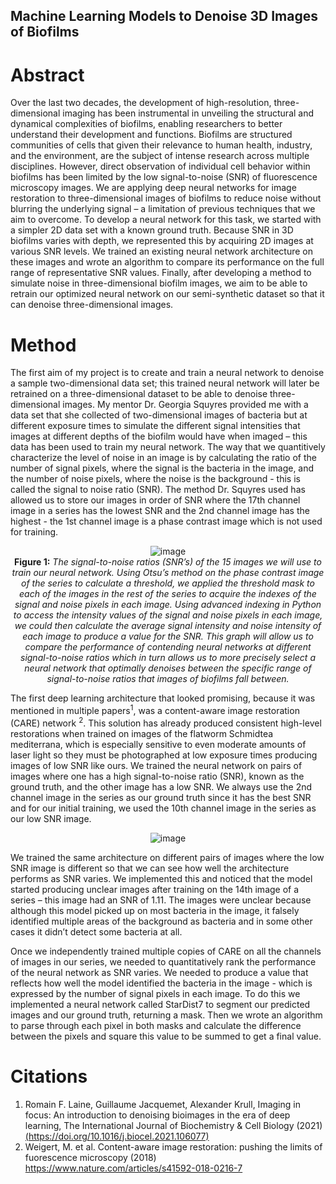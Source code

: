 ## Machine Learning Models to Denoise 3D Images of Biofilms
# Abstract
Over the last two decades, the development of high-resolution, three-dimensional imaging has been instrumental in unveiling the structural and dynamical complexities of biofilms, enabling researchers to better understand their development and functions. Biofilms are structured communities of cells that given their relevance to human health, industry, and the environment, are the subject of intense research across multiple disciplines. However, direct observation of individual cell behavior within biofilms has been limited by the low signal-to-noise (SNR) of fluorescence microscopy images. We are applying deep neural networks for image restoration to three-dimensional images of biofilms to reduce noise without blurring the underlying signal – a limitation of previous techniques that we aim to overcome. To develop a neural network for this task, we started with a simpler 2D data set with a known ground truth. Because SNR in 3D biofilms varies with depth, we represented this by acquiring 2D images at various SNR levels. We trained an existing neural network architecture on these images and wrote an algorithm to compare its performance on the full range of representative SNR values. Finally, after developing a method to simulate noise in three-dimensional biofilm images, we aim to be able to retrain our optimized neural network on our semi-synthetic dataset so that it can denoise three-dimensional images. 

# Method 
The first aim of my project is to create and train a neural network to denoise a sample two-dimensional data set; this trained neural network will later be retrained on a three-dimensional dataset to be able to denoise three-dimensional images. My mentor Dr. Georgia Squyres provided me with a data set that she collected of two-dimensional images of bacteria but at different exposure times to simulate the different signal intensities that images at different depths of the biofilm would have when imaged – this data has been used to train my neural network. The way that we quantitively characterize the level of noise in an image is by calculating the ratio of the number of signal pixels, where the signal is the bacteria in the image, and the number of noise pixels, where the noise is the background - this is called the signal to noise ratio (SNR). The method Dr. Squyres used has allowed us to store our images in order of SNR where the 17th channel image in a series has the lowest SNR and the 2nd channel image has the highest - the 1st channel image is a phase contrast image which is not used for training. 

<p align="center">
  <img alt="image" src="https://github.com/mmutadich/image-restoration-model/assets/131201068/bab38f00-274f-40dc-8e15-b73b7686c4be">
  <br /> <b> Figure 1:</b> <i>The signal-to-noise ratios (SNR’s) of the 15 images we will use to train our neural network. Using Otsu’s method on the phase contrast image of the series to calculate a threshold, we applied the threshold mask to each of the images in the rest of the series to acquire the indexes of the signal and noise pixels in each image. Using advanced indexing in Python to access the intensity values of the signal and noise pixels in each image, we could then calculate the average signal intensity and noise intensity of each image to produce a value for the SNR. This graph will allow us to compare the performance of contending neural networks at different signal-to-noise ratios which in turn allows us to more precisely select a neural network that optimally denoises between the specific range of signal-to-noise ratios that images of biofilms fall between.</i>
</p>
  
The first deep learning architecture that looked promising, because it was mentioned in multiple papers<sup>1</sup>, was a content-aware image restoration (CARE) network <sup>2</sup>. This solution has already produced consistent high-level restorations when trained on images of the flatworm Schmidtea mediterrana, which is especially sensitive to even moderate amounts of laser light so they must be photographed at low exposure times producing images of low SNR like ours. We trained the neural network on pairs of images where one has a high signal-to-noise ratio (SNR), known as the ground truth, and the other image has a low SNR. We always use the 2nd channel image in the series as our ground truth since it has the best SNR and for our initial training, we used the 10th channel image in the series as our low SNR image. 

<p align="center">
  <img alt="image" src="https://github.com/mmutadich/image-restoration-model/assets/131201068/0ca4f9a8-32e4-45a4-ba00-3941a44e57b3">
</p>

We trained the same architecture on different pairs of images where the low SNR image is different so that we can see how well the architecture performs as SNR varies. We implemented this and noticed that the model started producing unclear images after training on the 14th image of a series – this image had an SNR of 1.11. The images were unclear because although this model picked up on most bacteria in the image, it falsely identified multiple areas of the background as bacteria and in some other cases it didn’t detect some bacteria at all.

Once we independently trained multiple copies of CARE on all the channels of images in our series, we needed to quantitatively rank the performance of the neural network as SNR varies. We needed to produce a value that reflects how well the model identified the bacteria in the image - which is expressed by the number of signal pixels in each image. To do this we implemented a neural network called StarDist7 to segment our predicted images and our ground truth, returning a mask. Then we wrote an algorithm to parse through each pixel in both masks and calculate the difference between the pixels and square this value to be summed to get a final value.



# Citations
<ol>
  <li>Romain F. Laine, Guillaume Jacquemet, Alexander Krull, Imaging in focus: An introduction to denoising bioimages in the era of deep learning, The International Journal of Biochemistry & Cell Biology (2021) <a href="https://doi.org/10.1016/j.biocel.2021.106077">(https://doi.org/10.1016/j.biocel.2021.106077)</a>
  <li>Weigert, M. et al. Content-aware image restoration: pushing the limits of fuorescence microscopy (2018) <a href="https://www.nature.com/articles/s41592-018-0216-7">https://www.nature.com/articles/s41592-018-0216-7</a>
</ol>
